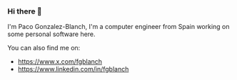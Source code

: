 ### Hi there 👋

I'm Paco Gonzalez-Blanch, I'm a computer engineer from Spain working on some personal software here.

You can also find me on:
- https://www.x.com/fgblanch
- https://www.linkedin.com/in/fgblanch

<!--
**fgblanch/fgblanch** is a ✨ _special_ ✨ repository because its `README.md` (this file) appears on your GitHub profile.

Here are some ideas to get you started:

- 🔭 I’m currently working on ...
- 🌱 I’m currently learning ...
- 👯 I’m looking to collaborate on ...
- 🤔 I’m looking for help with ...
- 💬 Ask me about ...
- 📫 How to reach me: ...
- 😄 Pronouns: ...
- ⚡ Fun fact: ...
-->
